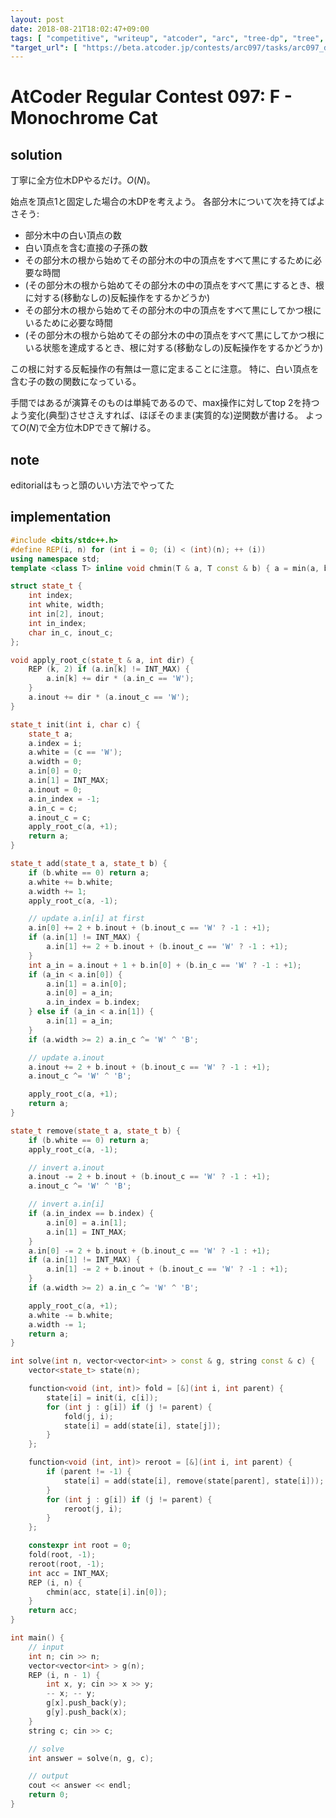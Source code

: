 ```yaml
---
layout: post
date: 2018-08-21T18:02:47+09:00
tags: [ "competitive", "writeup", "atcoder", "arc", "tree-dp", "tree", "rerooting" ]
"target_url": [ "https://beta.atcoder.jp/contests/arc097/tasks/arc097_d" ]
---
```


# AtCoder Regular Contest 097: F - Monochrome Cat

## solution

丁寧に全方位木DPやるだけ。$O(N)$。

始点を頂点$1$と固定した場合の木DPを考えよう。
各部分木について次を持てばよさそう:

-   部分木中の白い頂点の数
-   白い頂点を含む直接の子孫の数
-   その部分木の根から始めてその部分木の中の頂点をすべて黒にするために必要な時間
-   (その部分木の根から始めてその部分木の中の頂点をすべて黒にするとき、根に対する(移動なしの)反転操作をするかどうか)
-   その部分木の根から始めてその部分木の中の頂点をすべて黒にしてかつ根にいるために必要な時間
-   (その部分木の根から始めてその部分木の中の頂点をすべて黒にしてかつ根にいる状態を達成するとき、根に対する(移動なしの)反転操作をするかどうか)

この根に対する反転操作の有無は一意に定まることに注意。
特に、白い頂点を含む子の数の関数になっている。

手間ではあるが演算そのものは単純であるので、max操作に対してtop 2を持つよう変化(典型)させさえすれば、ほぼそのまま(実質的な)逆関数が書ける。
よって$O(N)$で全方位木DPできて解ける。

## note

editorialはもっと頭のいい方法でやってた

## implementation

``` c++
#include <bits/stdc++.h>
#define REP(i, n) for (int i = 0; (i) < (int)(n); ++ (i))
using namespace std;
template <class T> inline void chmin(T & a, T const & b) { a = min(a, b); }

struct state_t {
    int index;
    int white, width;
    int in[2], inout;
    int in_index;
    char in_c, inout_c;
};

void apply_root_c(state_t & a, int dir) {
    REP (k, 2) if (a.in[k] != INT_MAX) {
        a.in[k] += dir * (a.in_c == 'W');
    }
    a.inout += dir * (a.inout_c == 'W');
}

state_t init(int i, char c) {
    state_t a;
    a.index = i;
    a.white = (c == 'W');
    a.width = 0;
    a.in[0] = 0;
    a.in[1] = INT_MAX;
    a.inout = 0;
    a.in_index = -1;
    a.in_c = c;
    a.inout_c = c;
    apply_root_c(a, +1);
    return a;
}

state_t add(state_t a, state_t b) {
    if (b.white == 0) return a;
    a.white += b.white;
    a.width += 1;
    apply_root_c(a, -1);

    // update a.in[i] at first
    a.in[0] += 2 + b.inout + (b.inout_c == 'W' ? -1 : +1);
    if (a.in[1] != INT_MAX) {
        a.in[1] += 2 + b.inout + (b.inout_c == 'W' ? -1 : +1);
    }
    int a_in = a.inout + 1 + b.in[0] + (b.in_c == 'W' ? -1 : +1);
    if (a_in < a.in[0]) {
        a.in[1] = a.in[0];
        a.in[0] = a_in;
        a.in_index = b.index;
    } else if (a_in < a.in[1]) {
        a.in[1] = a_in;
    }
    if (a.width >= 2) a.in_c ^= 'W' ^ 'B';

    // update a.inout
    a.inout += 2 + b.inout + (b.inout_c == 'W' ? -1 : +1);
    a.inout_c ^= 'W' ^ 'B';

    apply_root_c(a, +1);
    return a;
}

state_t remove(state_t a, state_t b) {
    if (b.white == 0) return a;
    apply_root_c(a, -1);

    // invert a.inout
    a.inout -= 2 + b.inout + (b.inout_c == 'W' ? -1 : +1);
    a.inout_c ^= 'W' ^ 'B';

    // invert a.in[i]
    if (a.in_index == b.index) {
        a.in[0] = a.in[1];
        a.in[1] = INT_MAX;
    }
    a.in[0] -= 2 + b.inout + (b.inout_c == 'W' ? -1 : +1);
    if (a.in[1] != INT_MAX) {
        a.in[1] -= 2 + b.inout + (b.inout_c == 'W' ? -1 : +1);
    }
    if (a.width >= 2) a.in_c ^= 'W' ^ 'B';

    apply_root_c(a, +1);
    a.white -= b.white;
    a.width -= 1;
    return a;
}

int solve(int n, vector<vector<int> > const & g, string const & c) {
    vector<state_t> state(n);

    function<void (int, int)> fold = [&](int i, int parent) {
        state[i] = init(i, c[i]);
        for (int j : g[i]) if (j != parent) {
            fold(j, i);
            state[i] = add(state[i], state[j]);
        }
    };

    function<void (int, int)> reroot = [&](int i, int parent) {
        if (parent != -1) {
            state[i] = add(state[i], remove(state[parent], state[i]));
        }
        for (int j : g[i]) if (j != parent) {
            reroot(j, i);
        }
    };

    constexpr int root = 0;
    fold(root, -1);
    reroot(root, -1);
    int acc = INT_MAX;
    REP (i, n) {
        chmin(acc, state[i].in[0]);
    }
    return acc;
}

int main() {
    // input
    int n; cin >> n;
    vector<vector<int> > g(n);
    REP (i, n - 1) {
        int x, y; cin >> x >> y;
        -- x; -- y;
        g[x].push_back(y);
        g[y].push_back(x);
    }
    string c; cin >> c;

    // solve
    int answer = solve(n, g, c);

    // output
    cout << answer << endl;
    return 0;
}
```
